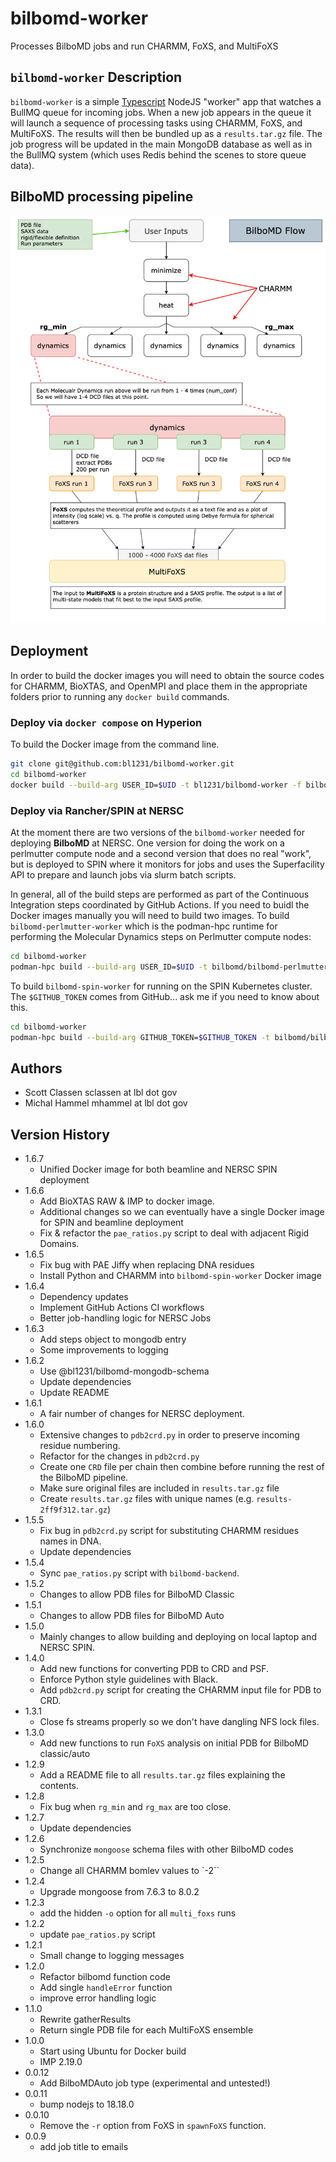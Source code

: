 # bilbomd-worker

Processes BilboMD jobs and run CHARMM, FoXS, and MultiFoXS

## `bilbomd-worker` Description

`bilbomd-worker` is a simple [Typescript](https://www.typescriptlang.org/) NodeJS "worker" app that watches a BullMQ queue for incoming jobs. When a new job appears in the queue it will launch a sequence of processing tasks using CHARMM, FoXS, and MultiFoXS. The results will then be bundled up as a `results.tar.gz` file. The job progress will be updated in the main MongoDB database as well as in the BullMQ system (which uses Redis behind the scenes to store queue data).

## BilboMD processing pipeline

![BilboMD flow](scripts/bilbomd-flow.png)

## Deployment

In order to build the docker images you will need to obtain the source codes for CHARMM, BioXTAS, and OpenMPI and place them in the appropriate folders prior to running any `docker build` commands.

### Deploy via `docker compose` on Hyperion

To build the Docker image from the command line.

```bash
git clone git@github.com:bl1231/bilbomd-worker.git
cd bilbomd-worker
docker build --build-arg USER_ID=$UID -t bl1231/bilbomd-worker -f bilbomd-worker.dockerfile .
```

### Deploy via Rancher/SPIN at NERSC

At the moment there are two versions of the `bilbomd-worker` needed for deploying **BilboMD** at NERSC. One version for doing the work on a perlmutter compute node and a second version that does no real "work", but is deployed to SPIN where it monitors for jobs and uses the Superfacility API to prepare and launch jobs via slurm batch scripts.

In general, all of the build steps are performed as part of the Continuous Integration steps coordinated by GitHub Actions. If you need to buidl the Docker images manually you will need to build two images. To build `bilbomd-perlmutter-worker` which is the podman-hpc runtime for performing the Molecular Dynamics steps on Perlmutter compute nodes:

```bash
cd bilbomd-worker
podman-hpc build --build-arg USER_ID=$UID -t bilbomd/bilbomd-perlmutter-worker -f bilbomd-perlmutter-worker.dockerfile .
```

To build `bilbomd-spin-worker` for running on the SPIN Kubernetes cluster. The `$GITHUB_TOKEN` comes from GitHub... ask me if you need to know about this.

```bash
cd bilbomd-worker
podman-hpc build --build-arg GITHUB_TOKEN=$GITHUB_TOKEN -t bilbomd/bilbomd-spin-worker -f bilbomd-spin-worker.dockerfile .
```

## Authors

- Scott Classen sclassen at lbl dot gov
- Michal Hammel mhammel at lbl dot gov

## Version History

- 1.6.7
  - Unified Docker image for both beamline and NERSC SPIN deployment
- 1.6.6
  - Add BioXTAS RAW & IMP to docker image.
  - Additional changes so we can eventually have a single Docker image for SPIN and beamline deployment
  - Fix & refactor the `pae_ratios.py` script to deal with adjacent Rigid Domains.
- 1.6.5
  - Fix bug with PAE Jiffy when replacing DNA residues
  - Install Python and CHARMM into `bilbomd-spin-worker` Docker image
- 1.6.4
  - Dependency updates
  - Implement GitHub Actions CI workflows
  - Better job-handling logic for NERSC Jobs
- 1.6.3
  - Add steps object to mongodb entry
  - Some improvements to logging
- 1.6.2
  - Use @bl1231/bilbomd-mongodb-schema
  - Update dependencies
  - Update README
- 1.6.1
  - A fair number of changes for NERSC deployment.
- 1.6.0
  - Extensive changes to `pdb2crd.py` in order to preserve incoming residue numbering.
  - Refactor for the changes in `pdb2crd.py`
  - Create one `CRD` file per chain then combine before running the rest of the BilboMD pipeline.
  - Make sure original files are included in `results.tar.gz` file
  - Create `results.tar.gz` files with unique names (e.g. `results-2ff9f312.tar.gz`)
- 1.5.5
  - Fix bug in `pdb2crd.py` script for substituting CHARMM residues names in DNA.
  - Update dependencies
- 1.5.4
  - Sync `pae_ratios.py` script with `bilbomd-backend`.
- 1.5.2
  - Changes to allow PDB files for BilboMD Classic
- 1.5.1
  - Changes to allow PDB files for BilboMD Auto
- 1.5.0
  - Mainly changes to allow building and deploying on local laptop and NERSC SPIN.
- 1.4.0
  - Add new functions for converting PDB to CRD and PSF.
  - Enforce Python style guidelines with Black.
  - Add `pdb2crd.py` script for creating the CHARMM input file for PDB to CRD.
- 1.3.1
  - Close fs streams properly so we don't have dangling NFS lock files.
- 1.3.0
  - Add new functions to run `FoXS` analysis on initial PDB for BilboMD classic/auto
- 1.2.9
  - Add a README file to all `results.tar.gz` files explaining the contents.
- 1.2.8
  - Fix bug when `rg_min` and `rg_max` are too close.
- 1.2.7
  - Update dependencies
- 1.2.6
  - Synchronize `mongoose` schema files with other BilboMD codes
- 1.2.5
  - Change all CHARMM bomlev values to `-2``
- 1.2.4
  - Upgrade mongoose from 7.6.3 to 8.0.2
- 1.2.3
  - add the hidden `-o` option for all `multi_foxs` runs
- 1.2.2
  - update `pae_ratios.py` script
- 1.2.1
  - Small change to logging messages
- 1.2.0
  - Refactor bilbomd function code
  - Add single `handleError` function
  - improve error handling logic
- 1.1.0
  - Rewrite gatherResults
  - Return single PDB file for each MultiFoXS ensemble
- 1.0.0
  - Start using Ubuntu for Docker build
  - IMP 2.19.0
- 0.0.12
  - Add BilboMDAuto job type (experimental and untested!)
- 0.0.11
  - bump nodejs to 18.18.0
- 0.0.10
  - Remove the `-r` option from FoXS in `spawnFoXS` function.
- 0.0.9
  - add job title to emails
